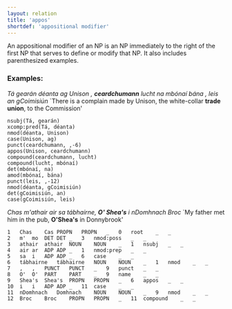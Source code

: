 ```yaml
---
layout: relation
title: 'appos'
shortdef: 'appositional modifier'
---
```


An appositional modifier of an NP is an NP immediately to the right of the first NP that serves to define or modify that NP. It also includes parenthesized examples.

### Examples: 

_Tá gearán déanta ag Unison , <b>ceardchumann</b> lucht na mbónaí bána , leis an gCoimisiún_ 
 `There is a complain made by Unison, the white-collar <b>trade union</b>, to the Commission'

~~~ sdparse
nsubj(Tá, gearán)
xcomp:pred(Tá, déanta)
nmod(déanta, Unison)
case(Unison, ag)
punct(ceardchumann, ,-6)
appos(Unison, ceardchumann)
compound(ceardchumann, lucht)
compound(lucht, mbónaí)
det(mbónaí, na)
amod(mbónaí, bána)
punct(leis, ,-12)
nmod(déanta, gCoimisiún)
det(gCoimisiún, an)
case(gCoimisiún, leis)
~~~

_Chas m'athair air sa tábhairne, <b>O' Shea's</b> i nDomhnach Broc_ `My father met him in the pub, <b>O'Shea's</b> in Donnybrook'

~~~ conllx
1	Chas	Cas	PROPN	PROPN	_	0	root	_	_
2	m'	mo	DET	DET	_	3	nmod:poss	_	_
3	athair	athair	NOUN	NOUN	_	1	nsubj	_	_
4	air	ar	ADP	ADP	_	1	nmod:prep	_	_
5	sa	i	ADP	ADP	_	6	case	_	_
6	tábhairne	tábhairne	NOUN	NOUN	_	1	nmod	_	_
7	,	,	PUNCT	PUNCT	_	9	punct	_	_
8	O'	O'	PART	PART	_	9	name	_	_
9	Shea's	Shea's	PROPN	PROPN	_	6	appos	_	_
10	i	i	ADP	ADP	_	11	case	_	_
11	nDomhnach	Domhnach	NOUN	NOUN	_	9	nmod	_	_
12	Broc	Broc	PROPN	PROPN	_	11	compound	_	_
~~~
